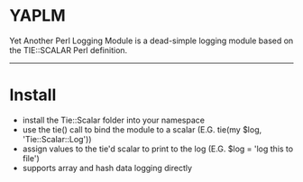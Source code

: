 # YAPLM
Yet Another Perl Logging Module is a dead-simple logging module based on the TIE::SCALAR Perl definition.

-- --

# Install
* install the Tie::Scalar folder into your namespace
* use the tie() call to bind the module to a scalar (E.G. tie(my $log, 'Tie::Scalar::Log'))
* assign values to the tie'd scalar to print to the log (E.G. $log = 'log this to file')
* supports array and hash data logging directly
